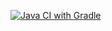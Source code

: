 [![Java CI with Gradle](https://github.com/Morozov21720/api-ci/actions/workflows/gradle.yml/badge.svg)](https://github.com/Morozov21720/api-ci/actions/workflows/gradle.yml)
